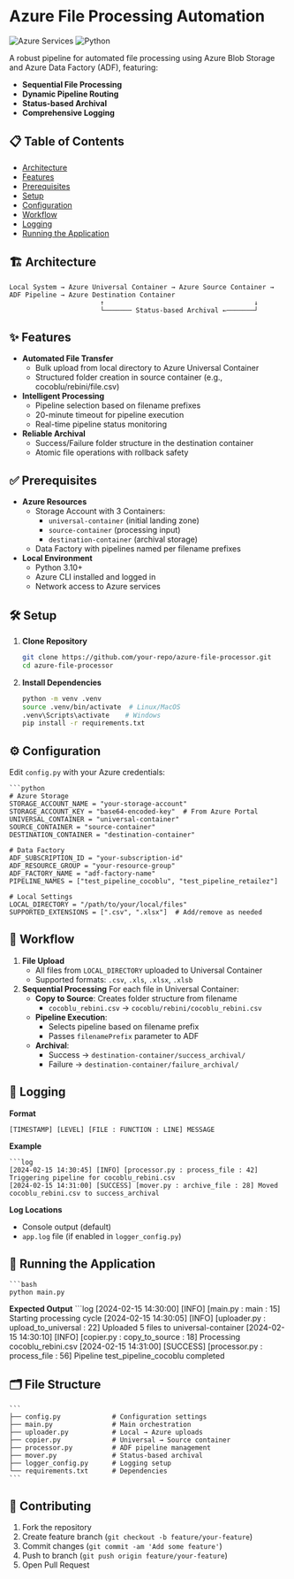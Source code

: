 # Azure File Processing Automation

![Azure Services](https://img.shields.io/badge/Azure-Storage%20%26%20Data_Factory-0089D6?logo=microsoft-azure)
![Python](https://img.shields.io/badge/Python-3.10+-3776AB?logo=python)

A robust pipeline for automated file processing using Azure Blob Storage and Azure Data Factory (ADF), featuring:

- **Sequential File Processing**
- **Dynamic Pipeline Routing**
- **Status-based Archival**
- **Comprehensive Logging**

## 📋 Table of Contents
- [Architecture](#-architecture)
- [Features](#-features)
- [Prerequisites](#-prerequisites)
- [Setup](#-setup)
- [Configuration](#-configuration)
- [Workflow](#-workflow)
- [Logging](#-logging)
- [Running the Application](#-running-the-application)

## 🏗 Architecture
```plaintext
Local System → Azure Universal Container → Azure Source Container → ADF Pipeline → Azure Destination Container
                       ↑                                      ↓
                       └─────── Status-based Archival ←───────┘
```
## ✨ Features
- **Automated File Transfer**
  - Bulk upload from local directory to Azure Universal Container
  - Structured folder creation in source container (e.g., cocoblu/rebini/file.csv)
- **Intelligent Processing**
  - Pipeline selection based on filename prefixes
  - 20-minute timeout for pipeline execution
  - Real-time pipeline status monitoring
- **Reliable Archival**
  - Success/Failure folder structure in the destination container
  - Atomic file operations with rollback safety
    
## ✅ Prerequisites
- **Azure Resources**
  - Storage Account with 3 Containers:
    - `universal-container` (initial landing zone)
    - `source-container` (processing input)
    - `destination-container` (archival storage)
  - Data Factory with pipelines named per filename prefixes 
- **Local Environment**
  - Python 3.10+
  - Azure CLI installed and logged in
  - Network access to Azure services
    
## 🛠 Setup
1. **Clone Repository**

   ```bash
   git clone https://github.com/your-repo/azure-file-processor.git
   cd azure-file-processor

2. **Install Dependencies**

   ```bash
   python -m venv .venv
   source .venv/bin/activate  # Linux/MacOS
   .venv\Scripts\activate    # Windows
   pip install -r requirements.txt

## ⚙ Configuration
Edit `config.py` with your Azure credentials:

    ```python
    # Azure Storage
    STORAGE_ACCOUNT_NAME = "your-storage-account"
    STORAGE_ACCOUNT_KEY = "base64-encoded-key"  # From Azure Portal
    UNIVERSAL_CONTAINER = "universal-container"
    SOURCE_CONTAINER = "source-container"
    DESTINATION_CONTAINER = "destination-container"
    
    # Data Factory
    ADF_SUBSCRIPTION_ID = "your-subscription-id"
    ADF_RESOURCE_GROUP = "your-resource-group"
    ADF_FACTORY_NAME = "adf-factory-name"
    PIPELINE_NAMES = ["test_pipeline_cocoblu", "test_pipeline_retailez"]
    
    # Local Settings
    LOCAL_DIRECTORY = "/path/to/your/local/files"
    SUPPORTED_EXTENSIONS = [".csv", ".xlsx"]  # Add/remove as needed

## 🔄 Workflow
1. **File Upload**
   - All files from `LOCAL_DIRECTORY` uploaded to Universal Container
   - Supported formats: `.csv`, `.xls`, `.xlsx`, `.xlsb`
2. **Sequential Processing**
   For each file in Universal Container:
   - **Copy to Source**: Creates folder structure from filename
     - `cocoblu_rebini.csv` → `cocoblu/rebini/cocoblu_rebini.csv`
   - **Pipeline Execution**:
     - Selects pipeline based on filename prefix
     - Passes `filenamePrefix` parameter to ADF
   - **Archival**:
     - Success → `destination-container/success_archival/`
     - Failure → `destination-container/failure_archival/`

## 📝 Logging

**Format**  

`[TIMESTAMP] [LEVEL] [FILE : FUNCTION : LINE] MESSAGE`  

**Example**  

    ```log
    [2024-02-15 14:30:45] [INFO] [processor.py : process_file : 42] Triggering pipeline for cocoblu_rebini.csv
    [2024-02-15 14:31:00] [SUCCESS] [mover.py : archive_file : 28] Moved cocoblu_rebini.csv to success_archival  

**Log Locations**  

- Console output (default)
- `app.log` file (if enabled in `logger_config.py`)

## 🚀 Running the Application
    ```bash
    python main.py
**Expected Output**
    ```log
    [2024-02-15 14:30:00] [INFO] [main.py : main : 15] Starting processing cycle
    [2024-02-15 14:30:05] [INFO] [uploader.py : upload_to_universal : 22] Uploaded 5 files to universal-container
    [2024-02-15 14:30:10] [INFO] [copier.py : copy_to_source : 18] Processing cocoblu_rebini.csv
    [2024-02-15 14:31:00] [SUCCESS] [processor.py : process_file : 56] Pipeline test_pipeline_cocoblu completed
## 🗂 File Structure
    ```
    ├── config.py             # Configuration settings
    ├── main.py               # Main orchestration
    ├── uploader.py           # Local → Azure uploads
    ├── copier.py             # Universal → Source container
    ├── processor.py          # ADF pipeline management
    ├── mover.py              # Status-based archival
    ├── logger_config.py      # Logging setup
    └── requirements.txt      # Dependencies
    ```
## 🤝 Contributing
1. Fork the repository
2. Create feature branch (`git checkout -b feature/your-feature`)
3. Commit changes (`git commit -am 'Add some feature'`)
4. Push to branch (`git push origin feature/your-feature`)
5. Open Pull Request
